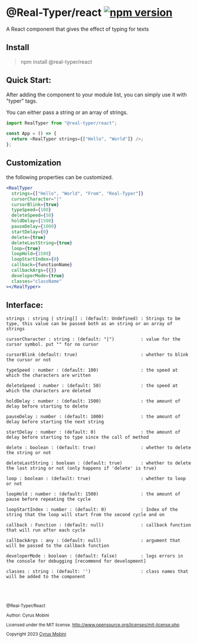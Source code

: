 # @Real-Typer/react [![npm version](https://badge.fury.io/js/@real-typer%2Freact.svg)](https://badge.fury.io/js/@real-typer%2Freact)

A React component that gives the effect of typing for texts

## Install

> npm install @real-typer/react

## Quick Start:

After adding the component to your module list, you can simply use it with "typer" tags.

You can either pass a string or an array of strings.

```js
import RealTyper from "@real-typer/react";

const App = () => {
  return <RealTyper strings={["Hello", "World"]} />;
};
```

## Customization

the following properties can be customized.

```jsx
<RealTyper
  strings={["Hello", "World", "From", "Real-Typer"]}
  cursorCharacter="|"
  cursorBlink={true}
  typeSpeed={100}
  deleteSpeed={50}
  holdDelay={1500}
  pauseDelay={1000}
  startDelay={0}
  delete={true}
  deleteLastString={true}
  loop={true}
  loopHold={1500}
  loopStartIndex={0}
  callback={functionName}
  callbackArgs={{}}
  developerMode={true}
  classes="className"
></RealTyper>
```

## Interface:

    strings : string | string[] : (default: Undefined) : Strings to be type, this value can be passed both as an string or an array of strings

    cursorCharacter : string : (default: "|")          : value for the cursor symbol. put "" for no cursor

    cursorBlink (default: true)                        : whether to blink the cursor or not

    typeSpeed : number : (default: 100)                : the speed at which the characters are written

    deleteSpeed : number : (default: 50)               : the speed at which the characters are deleted

    holdDelay : number : (default: 1500)               : the amount of delay before starting to delete

    pauseDelay : number : (default: 1000)              : the amount of delay before starting the next string

    startDelay : number : (default: 0)                 : the amount of delay before starting to type since the call of method

    delete : boolean : (default: true)                 : whether to delete the string or not

    deleteLastString : boolean : (default: true)       : whether to delete the last string or not (only happens if 'delete' is true)

    loop : boolean : (default: true)                   : whether to loop or not

    loopHold : number : (default: 1500)                : the amount of pause before repeating the cycle

    loopStartIndex : number : (default: 0)             : Index of the string that the loop will start from the second cycle and on

    callback : Function : (default: null)              : callback function that will run after each cycle

    callbackArgs : any : (default: null)               : argument that will be passed to the callback function

    developerMode : boolean : (default: false)         : logs errors in the console for debugging [recommend for development]

    classes : string : (default: '')                   : class names that will be added to the component

<br>
<br>
<br>

<small>
@Real-Typer/React

Author: Cyrus Mobini

Licensed under the MIT license.
http://www.opensource.org/licenses/mit-license.php

Copyright 2023 [Cyrus Mobini](https://github.com/cyrus2281)
<small>